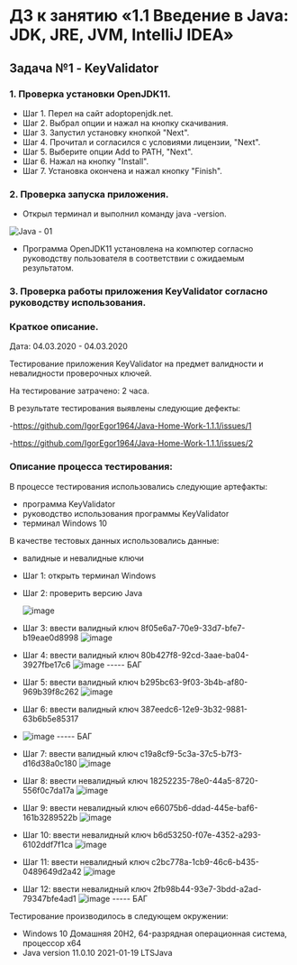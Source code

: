 # ДЗ к занятию «1.1 Введение в Java: JDK, JRE, JVM, IntelliJ IDEA»
## Задача №1 - KeyValidator
### 1. Проверка установки OpenJDK11.
- Шаг 1. Перел на сайт adoptopenjdk.net.
- Шаг 2. Выбрал опции и нажал на кнопку скачивания.
- Шаг 3. Запустил установку кнопкой "Next".
- Шаг 4. Прочитал и согласился с условиями лицензии, "Next".
- Шаг 5. Выберите опции Add to PATH, "Next".
- Шаг 6. Нажал на кнопку "Install".
- Шаг 7. Установка окончена и нажал кнопку "Finish".
 
### 2. Проверка запуска приложения.
- Открыл терминал и выполнил команду java -version.

![Java - 01](https://user-images.githubusercontent.com/77262709/109904663-4dd59800-7ce9-11eb-8a46-28467dd6843d.png)
- Программа OpenJDK11 установлена на компютер согласно руководству пользователя в соответствии с ожидаемым результатом.

### 3. Проверка работы приложения KeyValidator согласно руководству использования.
### Краткое описание.
Дата: 04.03.2020 - 04.03.2020

Тестирование приложения KeyValidator на предмет валидности и невалидности проверочных ключей.

На тестирование затрачено: 2 часа.

В результате тестирования выявлены следующие дефекты:

-https://github.com/IgorEgor1964/Java-Home-Work-1.1.1/issues/1

-https://github.com/IgorEgor1964/Java-Home-Work-1.1.1/issues/2

### Описание процесса тестирования:

В процессе тестирования использовались следующие артефакты:
- программа KeyValidator
- руководство использования программы KeyValidator
- терминал Windows 10

В качестве тестовых данных использовались данные:
- валидные и невалидные ключи
- Шаг 1: открыть терминал Windows
- Шаг 2: проверить версию Java

  ![image](https://user-images.githubusercontent.com/77262709/109913870-7c0fa380-7cfa-11eb-967f-b8f763503b9e.png)
- Шаг 3: ввести валидный ключ 8f05e6a7-70e9-33d7-bfe7-b19eae0d8998 
  ![image](https://user-images.githubusercontent.com/77262709/109914150-14a62380-7cfb-11eb-88b9-f9a11b88c927.png)
- Шаг 4: ввести валидный ключ 80b427f8-92cd-3aae-ba04-3927fbe17c6
  ![image](https://user-images.githubusercontent.com/77262709/109914375-91390200-7cfb-11eb-9f0e-0fa8c1d8df36.png)  ----- БАГ
- Шаг 5: ввести валидный ключ b295bc63-9f03-3b4b-af80-969b39f8c262
  ![image](https://user-images.githubusercontent.com/77262709/109914496-d9582480-7cfb-11eb-9132-e22719fbd979.png)
- Шаг 6: ввести валидный ключ 387eedc6-12e9-3b32-9881-63b6b5e85317
- ![image](https://user-images.githubusercontent.com/77262709/109914727-54b9d600-7cfc-11eb-96c7-54d31cc7d09f.png)  ----- БАГ
- Шаг 7: ввести валидный ключ c19a8cf9-5c3a-37c5-b7f3-d16d38a0c180
  ![image](https://user-images.githubusercontent.com/77262709/109914960-baa65d80-7cfc-11eb-97c2-8cbcd66ee691.png)
- Шаг 8: ввести невалидный ключ 18252235-78e0-44a5-8720-556f0c7da17a
  ![image](https://user-images.githubusercontent.com/77262709/109915110-fa6d4500-7cfc-11eb-9b5c-d1a9a5d94ea7.png)
- Шаг 9: ввести невалидный ключ e66075b6-ddad-445e-baf6-161b3289522b
  ![image](https://user-images.githubusercontent.com/77262709/109915259-3bfdf000-7cfd-11eb-9d4b-bc721172bd83.png)
- Шаг 10: ввести невалидный ключ b6d53250-f07e-4352-a293-6102ddf7f1ca
  ![image](https://user-images.githubusercontent.com/77262709/109915416-8d0de400-7cfd-11eb-8755-ee2e4baa550d.png)
- Шаг 11: ввести невалидный ключ c2bc778a-1cb9-46c6-b435-0489649d2a42
  ![image](https://user-images.githubusercontent.com/77262709/109915518-b890ce80-7cfd-11eb-9dc5-d9946b4172f6.png)
- Шаг 12: ввести невалидный ключ 2fb98b44-93e7-3bdd-a2ad-79347bfe4ad1
  ![image](https://user-images.githubusercontent.com/77262709/109915658-e9710380-7cfd-11eb-8f95-144d3681f8cc.png)  ----- БАГ

Тестирование производилось в следующем окружении:
- Windows 10 Домашняя 20H2, 64-разрядная операционная система, процессор x64
- Java version 11.0.10 2021-01-19 LTSJava
